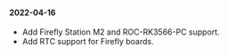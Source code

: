 #### 2022-04-16

* Add Firefly Station M2 and ROC-RK3566-PC support.
* Add RTC support for Firefly boards.
